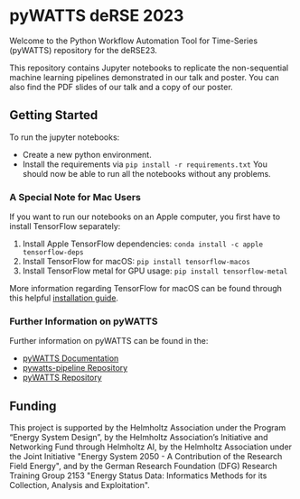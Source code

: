 # pyWATTS deRSE 2023

Welcome to the Python Workflow Automation Tool for Time-Series (pyWATTS) repository for the deRSE23.

This repository contains Jupyter notebooks to replicate the non-sequential machine learning pipelines demonstrated in
our talk and poster. You can also find the PDF slides of our talk and a copy of our poster.

## Getting Started
To run the jupyter notebooks:
* Create a new python environment.
* Install the requirements via ``pip install -r requirements.txt``
You should now be able to run all the notebooks without any problems.

### A Special Note for Mac Users
If you want to run our notebooks on an Apple computer, you first have to install TensorFlow separately:
1. Install Apple TensorFlow dependencies: ``conda install -c apple tensorflow-deps``
2. Install TensorFlow for macOS: ``pip install tensorflow-macos``
3. Install TensorFlow metal for GPU usage: ``pip install tensorflow-metal``

More information regarding TensorFlow for macOS can be found through this helpful [installation guide](https://caffeinedev.medium.com/how-to-install-tensorflow-on-m1-mac-8e9b91d93706).

### Further Information on pyWATTS
Further information on pyWATTS can be found in the:
* [pyWATTS Documentation](https://pywatts.readthedocs.io/en/latest/)
* [pywatts-pipeline Repository](https://github.com/KIT-IAI/pywatts-pipeline)
* [pyWATTS Repository](https://github.com/KIT-IAI/pyWATTS)

## Funding
This project is supported by the Helmholtz Association under the Program “Energy System Design”, by the Helmholtz Association’s Initiative and Networking Fund through Helmholtz AI, by the Helmholtz Association under the Joint Initiative "Energy System 2050 - A Contribution of the Research Field Energy", and by the German Research Foundation (DFG) Research Training Group 2153 "Energy Status Data: Informatics Methods for its Collection, Analysis and Exploitation".